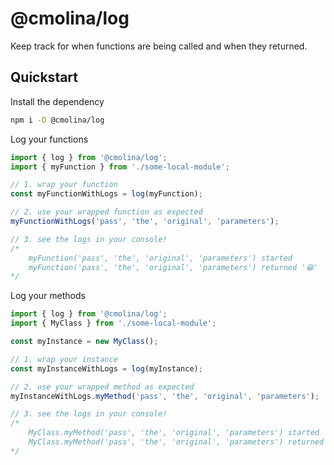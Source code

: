 # @cmolina/log
Keep track for when functions are being called and when they returned.

## Quickstart

Install the dependency

```sh
npm i -D @cmolina/log
```

Log your functions

```typescript
import { log } from '@cmolina/log';
import { myFunction } from './some-local-module';

// 1. wrap your function
const myFunctionWithLogs = log(myFunction);

// 2. use your wrapped function as expected
myFunctionWithLogs('pass', 'the', 'original', 'parameters');

// 3. see the logs in your console!
/*
    myFunction('pass', 'the', 'original', 'parameters') started
    myFunction('pass', 'the', 'original', 'parameters') returned '😁'
*/
```

Log your methods

```typescript
import { log } from '@cmolina/log';
import { MyClass } from './some-local-module';

const myInstance = new MyClass();

// 1. wrap your instance
const myInstanceWithLogs = log(myInstance);

// 2. use your wrapped method as expected
myInstanceWithLogs.myMethod('pass', 'the', 'original', 'parameters');

// 3. see the logs in your console!
/*
    MyClass.myMethod('pass', 'the', 'original', 'parameters') started
    MyClass.myMethod('pass', 'the', 'original', 'parameters') returned '😲'
*/
```
